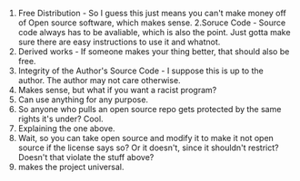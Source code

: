 1. Free Distribution - So I guess this just means you can't make money off of Open source software, which makes sense. 
2.Soruce Code - Source code always has to be avaliable, which is also the point. Just gotta make sure there are easy instructions to use it and whatnot. 
3. Derived works - If someone makes your thing better, that should also be free. 
4. Integrity of the Author's Source Code - I suppose this is up to the author. The author may not care otherwise. 
5. Makes sense, but what if you want a racist program? 
6. Can use anything for any purpose. 
7. So anyone who pulls an open source repo gets protected by the same rights it's under? Cool. 
8. Explaining the one above. 
9. Wait, so you can take open source and modify it to make it not open source if the license says so? Or it doesn't, since it shouldn't restrict? Doesn't that violate the stuff above? 
10. makes the project universal. 
